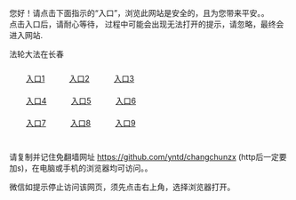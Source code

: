 您好！请点击下面指示的“入口”，浏览此网站是安全的，且为您带来平安。。 <br/>
点击入口后，请耐心等待， 过程中可能会出现无法打开的提示，请忽略，最终会进入网站. </br>

法轮大法在长春<br/>
<div style="padding:10px"><a style="margin:20px" target="_blank" href="https://dym5czmfj4frl.cloudfront.net/2Qpsp?ukmwlmb" id="ccLink1" rel="nofollow">入口1</a> <a target="_blank" style="margin:20px" href="https://d3djij78i9oexx.cloudfront.net/2Qpsp?tinoixi" id="ccLink2" rel="nofollow">入口2</a> <a style="margin:20px" target="_blank" href="https://d8e5ez7ovbs1g.cloudfront.net/2Qpsp?jfxnejd" id="ccLink3" rel="nofollow">入口3</a></div>

<div style="padding:10px" ><a style="margin:20px" target="_blank" href="https://dym5czmfj4frl.cloudfront.net/2Qpsp?ukmwlmb" id="ccLink4" rel="nofollow">入口4</a> <a style="margin:20px" href="https://d3djij78i9oexx.cloudfront.net/2Qpsp?tinoixi" target="_blank" id="ccLink5" rel="nofollow">入口5</a> <a style="margin:20px" href="https://d8e5ez7ovbs1g.cloudfront.net/2Qpsp?jfxnejd" target="_blank" id="ccLink6" rel="nofollow">入口6</a></div>

<div style="padding:10px"><a style="margin:20px" target="_blank" href="https://dym5czmfj4frl.cloudfront.net/2Qpsp?ukmwlmb" id="ccLink7" rel="nofollow">入口7</a> <a style="margin:20px" href="https://d3djij78i9oexx.cloudfront.net/2Qpsp?tinoixi" target="_blank" id="ccLink8" rel="nofollow">入口8</a> <a style="margin:20px" target="_blank" href="https://d8e5ez7ovbs1g.cloudfront.net/2Qpsp?jfxnejd" id="ccLink9" rel="nofollow">入口9</a></div>

<br/>



请复制并记住免翻墙网址 https://github.com/yntd/changchunzx (http后一定要加s)，在电脑或手机的浏览器均可访问。。<br/>

微信如提示停止访问该网页，须先点击右上角，选择浏览器打开。
